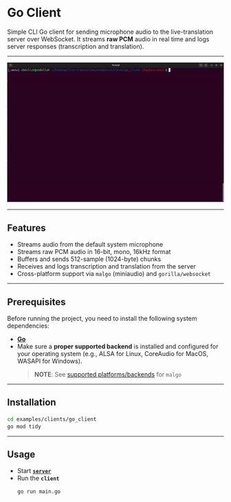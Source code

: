 # Go Client

Simple CLI Go client for sending microphone audio to the live-translation server over WebSocket. It streams **raw PCM** audio in real time and logs server responses (transcription and translation).

---

<a href="../../../doc/go.gif.gif" target="_blank">
  <img src="../../../doc/go.gif" alt="Go-Client Demo" />
</a>

---

## Features

- Streams audio from the default system microphone
- Streams raw PCM audio in 16-bit, mono, 16kHz format
- Buffers and sends 512-sample (1024-byte) chunks
- Receives and logs transcription and translation from the server
- Cross-platform support via `malgo` (miniaudio) and `gorilla/websocket`

---

## Prerequisites

Before running the project, you need to install the following system dependencies:
- [**Go**](https://go.dev/doc/install)
- Make sure a **proper supported backend** is installed and configured for your operating system (e.g., ALSA for Linux, CoreAudio for MacOS, WASAPI for Windows).
    > **NOTE**: See [supported platforms/backends](https://pkg.go.dev/github.com/gen2brain/malgo#section-readme) for `malgo`

---

## Installation

```bash
cd examples/clients/go_client
go mod tidy
```

---

## Usage

- Start [**`server`**](../../../README.md#usage)
- Run the **`client`**
    ```bash
    go run main.go
    ```